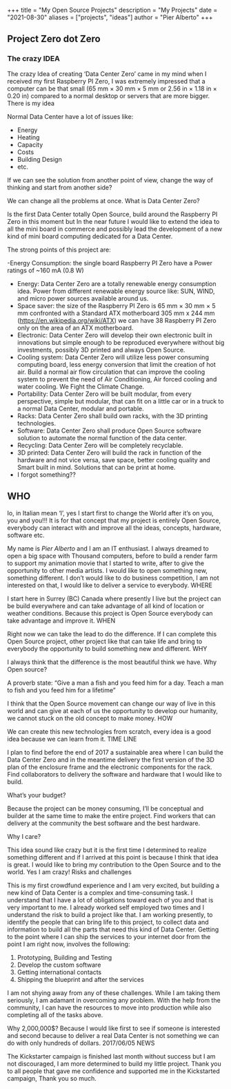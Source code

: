 +++
title = "My Open Source Projects"
description = "My Projects"
date = "2021-08-30"
aliases = ["projects", "ideas"]
author = "Pier Alberto"
+++

## Project Zero dot Zero
 
### The crazy IDEA

The crazy Idea of creating ‘Data Center Zero’ came in my mind when I received my first Raspberry PI Zero, I was extremely impressed that a computer can be that small (65 mm × 30 mm × 5 mm or 2.56 in × 1.18 in × 0.20 in) compared to a normal desktop or servers that are more bigger.
There is my idea

Normal Data Center have a lot of issues like:

- Energy
- Heating
- Capacity
- Costs
- Building Design
- etc.

If we can see the solution from another point of view, change the way of thinking and start from another side?

We can change all the problems at once.
What is Data Center Zero?

Is the first Data Center totally Open Source, build around the Raspberry PI Zero in this moment but In the near future I would like to extend the idea to all the mini board in commerce and possibly lead the development of a new kind of mini board computing dedicated for a Data Center.

The strong points of this project are:

-Energy Consumption: the single board Raspberry PI Zero have a Power ratings of ~160 mA (0.8 W)
- Energy: Data Center Zero are a totally renewable energy consumption idea. Power from different renewable energy source like: SUN, WIND, and micro power sources available around us.
- Space saver: the size of the Raspberry PI Zero is 65 mm × 30 mm × 5 mm confronted with a Standard ATX motherboard 305 mm x 244 mm (https://en.wikipedia.org/wiki/ATX) we can have 38 Raspberry PI Zero only on the area of an ATX motherboard.
- Electronic: Data Center Zero will develop their own electronic built in innovations but simple enough to be reproduced everywhere without big investments, possibly 3D printed and always Open Source.
- Cooling system: Data Center Zero will utilize less power consuming computing board, less energy conversion that limit the creation of hot air. Build a normal air flow circulation that can improve the cooling system to prevent the need of Air Conditioning, Air forced cooling and water cooling. We Fight the Climate Change.
- Portability: Data Center Zero will be built modular, from every perspective, simple but modular, that can fit on a little car or in a truck to a normal Data Center, modular and portable.
- Racks: Data Center Zero shall build own racks, with the 3D printing technologies.
- Software: Data Center Zero shall produce Open Source software solution to automate the normal function of the data center.
- Recycling: Data Center Zero will be completely recyclable.
- 3D printed: Data Center Zero will build the rack in function of the hardware and not vice versa, save space, better cooling quality and Smart built in mind. Solutions that can be print at home.
- I forgot something??

## WHO

Io, in Italian mean ‘I’, yes I start first to change the World after it’s on you, you and you!!! It is for that concept that my project is entirely Open Source, everybody can interact with and improve all the ideas, concepts, hardware, software etc.

My name is _Pier Alberto_ and I am an IT enthusiast. I always dreamed to open a big space with Thousand computers, before to build a render farm to support my animation movie that I started to write, after to give the opportunity to other media artists. I would like to open something new, something different. I don’t would like to do business competition, I am not interested on that, I would like to deliver a service to everybody.
WHERE

I start here in Surrey (BC) Canada where presently I live but the project can be build everywhere and can take advantage of all kind of location or weather conditions. Because this project is Open Source everybody can take advantage and improve it.
WHEN

Right now we can take the lead to do the difference. If I can complete this Open Source project, other project like that can take life and bring to everybody the opportunity to build something new and different.
WHY

I always think that the difference is the most beautiful think we have.
Why Open source?

A proverb state: “Give a man a fish and you feed him for a day. Teach a man to fish and you feed him for a lifetime”

I think that the Open Source movement can change our way of live in this world and can give at each of us the opportunity to develop our humanity, we cannot stuck on the old concept to make money.
HOW

We can create this new technologies from scratch, every idea is a good idea because we can learn from it.
TIME LINE

I plan to find before the end of 2017 a sustainable area where I can build the Data Center Zero and in the meantime delivery the first version of the 3D plan of the enclosure frame and the electronic components for the rack. Find collaborators to delivery the software and hardware that I would like to build.

What’s your budget?

Because the project can be money consuming, I’ll be conceptual and builder at the same time to make the entire project. Find workers that can delivery at the community the best software and the best hardware.

Why I care?

This idea sound like crazy but it is the first time I determined to realize something different and if I arrived at this point is because I think that idea is great. I would like to bring my contribution to the Open Source and to the world. Yes I am crazy!
Risks and challenges

This is my first crowdfund experience and I am very excited, but building a new kind of Data Center is a complex and time-consuming task. I understand that I have a lot of obligations toward each of you and that is very important to me.
I already worked self employed two times and I understand the risk to build a project like that.
I am working presently, to identify the people that can bring life to this project, to collect data and information to build all the parts that need this kind of Data Center.
Getting to the point where I can ship the services to your internet door from the point I am right now, involves the following:
1) Prototyping, Building and Testing
2) Develop the custom software
3) Getting international contacts
4) Shipping the blueprint and after the services

I am not shying away from any of these challenges. While I am taking them seriously, I am adamant in overcoming any problem. With the help from the community, I can have the resources to move into production while also completing all of the tasks above.

Why 2,000,000$?
Because I would like first to see if someone is interested and second because to deliver a real Data Center is not something we can do with only hundreds of dollars.
2017/06/05 NEWS

The Kickstarter campaign is finished last month without success but I am not discouraged, I am more determined to build my little project.
Thank you to all people that gave me confidence and supported me in the Kickstarted campaign, Thank you so much.